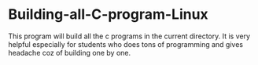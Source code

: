 # Building-all-C-program-Linux
This program will build all the c programs in the current directory. It is very helpful especially for students who does tons of programming and gives headache coz of building one by one.
